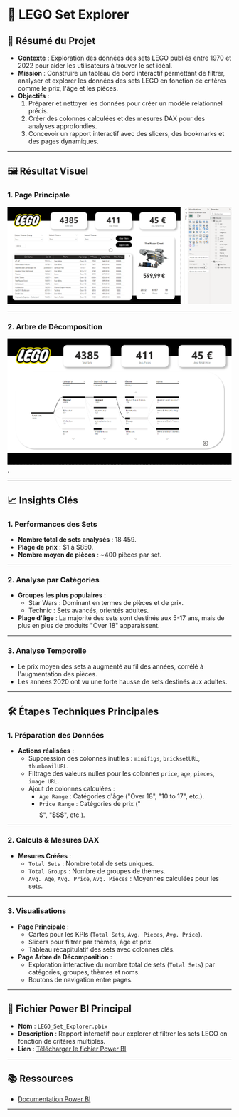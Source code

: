 # 🧱 LEGO Set Explorer

## 📝 Résumé du Projet
- **Contexte** : Exploration des données des sets LEGO publiés entre 1970 et 2022 pour aider les utilisateurs à trouver le set idéal.
- **Mission** : Construire un tableau de bord interactif permettant de filtrer, analyser et explorer les données des sets LEGO en fonction de critères comme le prix, l'âge et les pièces.
- **Objectifs** :
  1. Préparer et nettoyer les données pour créer un modèle relationnel précis.
  2. Créer des colonnes calculées et des mesures DAX pour des analyses approfondies.
  3. Concevoir un rapport interactif avec des slicers, des bookmarks et des pages dynamiques.

---

## 🖼 Résultat Visuel

### 1. Page Principale
![Capture d'écran LEGO Set Explorer - Page Principale](https://github.com/Arnaudl44/PowerBI-Projects/blob/main/LEGO%20Set%20Dashboard/images/Capture%20d%E2%80%99%C3%A9cran%20_1_dashboard.png)

---

### 2. Arbre de Décomposition
![Capture d'écran LEGO Set Explorer - Arbre de Décomposition](https://github.com/Arnaudl44/PowerBI-Projects/blob/main/LEGO%20Set%20Dashboard/images/Capture%20d%E2%80%99%C3%A9cran_2_dashboard.png).

---

## 📈 Insights Clés

### 1. Performances des Sets
- **Nombre total de sets analysés** : 18 459.
- **Plage de prix** : $1 à $850.
- **Nombre moyen de pièces** : ~400 pièces par set.

---

### 2. Analyse par Catégories
- **Groupes les plus populaires** :
  - Star Wars : Dominant en termes de pièces et de prix.
  - Technic : Sets avancés, orientés adultes.
- **Plage d'âge** : La majorité des sets sont destinés aux 5-17 ans, mais de plus en plus de produits "Over 18" apparaissent.

---

### 3. Analyse Temporelle
- Le prix moyen des sets a augmenté au fil des années, corrélé à l'augmentation des pièces.
- Les années 2020 ont vu une forte hausse de sets destinés aux adultes.

---

## 🛠️ Étapes Techniques Principales

### 1. Préparation des Données
- **Actions réalisées** :
  - Suppression des colonnes inutiles : `minifigs`, `bricksetURL`, `thumbnailURL`.
  - Filtrage des valeurs nulles pour les colonnes `price`, `age`, `pieces`, `image URL`.
  - Ajout de colonnes calculées :
    - `Age Range` : Catégories d'âge ("Over 18", "10 to 17", etc.).
    - `Price Range` : Catégories de prix ("$$$$$", "$$$", etc.).

---

### 2. Calculs & Mesures DAX
- **Mesures Créées** :
  - `Total Sets` : Nombre total de sets uniques.
  - `Total Groups` : Nombre de groupes de thèmes.
  - `Avg. Age`, `Avg. Price`, `Avg. Pieces` : Moyennes calculées pour les sets.

---

### 3. Visualisations
- **Page Principale** :
  - Cartes pour les KPIs (`Total Sets`, `Avg. Pieces`, `Avg. Price`).
  - Slicers pour filtrer par thèmes, âge et prix.
  - Tableau récapitulatif des sets avec colonnes clés.
- **Page Arbre de Décomposition** :
  - Exploration interactive du nombre total de sets (`Total Sets`) par catégories, groupes, thèmes et noms.
  - Boutons de navigation entre pages.

---

## 📄 Fichier Power BI Principal
- **Nom** : `LEGO_Set_Explorer.pbix`
- **Description** : Rapport interactif pour explorer et filtrer les sets LEGO en fonction de critères multiples.
- **Lien** : [Télécharger le fichier Power BI](https://drive.google.com/file/d/1IohN2Qd-EZ1PAFV65L4zmvUCO2anjlNB/view?usp=sharing)

---

## 📚 Ressources
- [Documentation Power BI](https://learn.microsoft.com/fr-fr/power-bi/)

---

